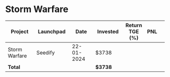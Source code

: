 # Storm Warfare



<table data-full-width="true"><thead><tr><th width="141">Project</th><th width="138">Launchpad</th><th width="132">Date</th><th width="133">Invested</th><th>Return TGE (%)</th><th>PNL</th><th></th></tr></thead><tbody><tr><td>Storm Warfare</td><td>Seedify</td><td>22-01-2024</td><td>$3738</td><td></td><td></td><td></td></tr><tr><td><strong>Total</strong></td><td></td><td></td><td><strong>$3738</strong></td><td></td><td></td><td></td></tr></tbody></table>

